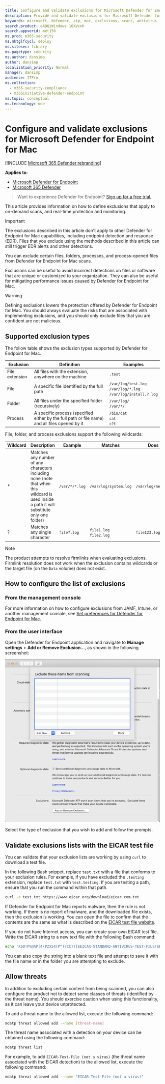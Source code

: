 ```yaml
---
title: Configure and validate exclusions for Microsoft Defender for Endpoint for Mac
description: Provide and validate exclusions for Microsoft Defender for Endpoint for Mac. Exclusions can be set for files, folders, and processes.
keywords: microsoft, defender, atp, mac, exclusions, scans, antivirus
search.product: eADQiWindows 10XVcnh
search.appverid: met150
ms.prod: m365-security
ms.mktglfcycl: deploy
ms.sitesec: library
ms.pagetype: security
ms.author: dansimp
author: dansimp
localization_priority: Normal
manager: dansimp
audience: ITPro
ms.collection: 
  - m365-security-compliance
  - m365initiative-defender-endpoint
ms.topic: conceptual
ms.technology: mde
---
```


# Configure and validate exclusions for Microsoft Defender for Endpoint for Mac

[!INCLUDE [Microsoft 365 Defender rebranding](../../includes/microsoft-defender.md)]


**Applies to:**
- [Microsoft Defender for Endpoint](https://go.microsoft.com/fwlink/p/?linkid=2154037)
- [Microsoft 365 Defender](https://go.microsoft.com/fwlink/?linkid=2118804)

> Want to experience Defender for Endpoint? [Sign up for a free trial.](https://www.microsoft.com/microsoft-365/windows/microsoft-defender-atp?ocid=docs-wdatp-investigateip-abovefoldlink)

This article provides information on how to define exclusions that apply to on-demand scans, and real-time protection and monitoring.

>[!IMPORTANT]
>The exclusions described in this article don't apply to other Defender for Endpoint for Mac capabilities, including endpoint detection and response (EDR). Files that you exclude using the methods described in this article can still trigger EDR alerts and other detections.

You can exclude certain files, folders, processes, and process-opened files from Defender for Endpoint for Mac scans.

Exclusions can be useful to avoid incorrect detections on files or software that are unique or customized to your organization. They can also be useful for mitigating performance issues caused by Defender for Endpoint for Mac.

>[!WARNING]
>Defining exclusions lowers the protection offered by Defender for Endpoint for Mac. You should always evaluate the risks that are associated with implementing exclusions, and you should only exclude files that you are confident are not malicious.

## Supported exclusion types

The follow table shows the exclusion types supported by Defender for Endpoint for Mac.

Exclusion | Definition | Examples
---|---|---
File extension | All files with the extension, anywhere on the machine | `.test`
File | A specific file identified by the full path | `/var/log/test.log`<br/>`/var/log/*.log`<br/>`/var/log/install.?.log`
Folder | All files under the specified folder (recursively) | `/var/log/`<br/>`/var/*/`
Process | A specific process (specified either by the full path or file name) and all files opened by it | `/bin/cat`<br/>`cat`<br/>`c?t`

File, folder, and process exclusions support the following wildcards:

Wildcard | Description | Example | Matches | Does not match
---|---|---|---|---
\* |	Matches any number of any characters including none (note that when this wildcard is used inside a path it will substitute only one folder) | `/var/*/*.log` | `/var/log/system.log` | `/var/log/nested/system.log`
? | Matches any single character | `file?.log` | `file1.log`<br/>`file2.log` | `file123.log`

>[!NOTE]
>The product attempts to resolve firmlinks when evaluating exclusions. Firmlink resolution does not work when the exclusion contains wildcards or the target file (on the `Data` volume) does not exist.

## How to configure the list of exclusions

### From the management console

For more information on how to configure exclusions from JAMF, Intune, or another management console, see [Set preferences for Defender for Endpoint for Mac](mac-preferences.md).

### From the user interface

Open the Defender for Endpoint application and navigate to **Manage settings** > **Add or Remove Exclusion...**, as shown in the following screenshot:

![Manage exclusions screenshot](images/mdatp-37-exclusions.png)

Select the type of exclusion that you wish to add and follow the prompts.

## Validate exclusions lists with the EICAR test file

You can validate that your exclusion lists are working by using `curl` to download a test file.

In the following Bash snippet, replace `test.txt` with a file that conforms to your exclusion rules. For example, if you have excluded the `.testing` extension, replace `test.txt` with `test.testing`. If you are testing a path, ensure that you run the command within that path.

```bash
curl -o test.txt https://www.eicar.org/download/eicar.com.txt
```

If Defender for Endpoint for Mac reports malware, then the rule is not working. If there is no report of malware, and the downloaded file exists, then the exclusion is working. You can open the file to confirm that the contents are the same as what is described on the [EICAR test file website](http://2016.eicar.org/86-0-Intended-use.html).

If you do not have Internet access, you can create your own EICAR test file. Write the EICAR string to a new text file with the following Bash command:

```bash
echo 'X5O!P%@AP[4\PZX54(P^)7CC)7}$EICAR-STANDARD-ANTIVIRUS-TEST-FILE!$H+H*' > test.txt
```

You can also copy the string into a blank text file and attempt to save it with the file name or in the folder you are attempting to exclude.

## Allow threats

In addition to excluding certain content from being scanned, you can also configure the product not to detect some classes of threats (identified by the threat name). You should exercise caution when using this functionality, as it can leave your device unprotected.

To add a threat name to the allowed list, execute the following command:

```bash
mdatp threat allowed add --name [threat-name]
```

The threat name associated with a detection on your device can be obtained using the following command:

```bash
mdatp threat list
```

For example, to add `EICAR-Test-File (not a virus)` (the threat name associated with the EICAR detection) to the allowed list, execute the following command:

```bash
mdatp threat allowed add --name "EICAR-Test-File (not a virus)"
```

